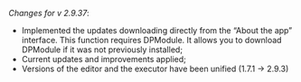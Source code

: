_Changes for v 2.9.37_:
- Implemented the updates downloading directly from the “About the app” interface. This function requires DPModule. It allows you to download DPModule if it was not previously installed;
- Current updates and improvements applied;
- Versions of the editor and the executor have been unified (1.7.1 → 2.9.3)
